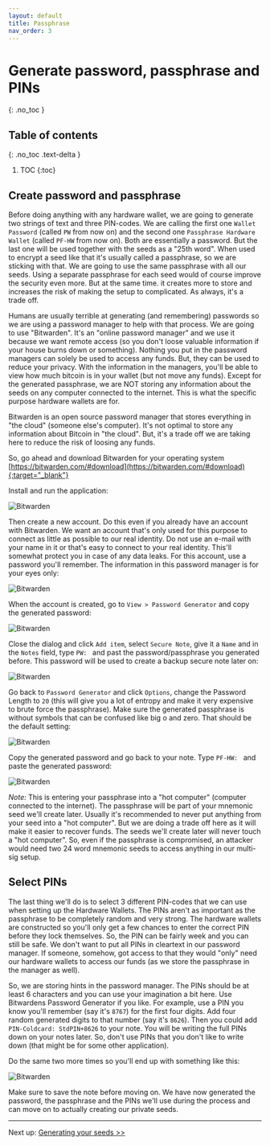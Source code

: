 ```yaml
---
layout: default
title: Passphrase
nav_order: 3
---
```


# Generate password, passphrase and PINs
{: .no_toc }

## Table of contents
{: .no_toc .text-delta }

1. TOC
{:toc}

## Create password and passphrase

Before doing anything with any hardware wallet, we are going to generate two strings of text and three PIN-codes. We are calling the first one `Wallet Password` (called `PW` from now on) and the second one `Passphrase Hardware Wallet` (called `PF-HW` from now on). Both are essentially a password. But the last one will be used together with the seeds as a "25th word". When used to encrypt a seed like that it's usually called a passphrase, so we are sticking with that. We are going to use the same passphrase with all our seeds. Using a separate passphrase for each seed would of course improve the security even more. But at the same time. it creates more to store and increases the risk of making the setup to complicated. As always, it's a trade off.

Humans are usually terrible at generating (and remembering) passwords so we are using a password manager to help with that process. We are going to use "Bitwarden". It's an "online password manager" and we use it because we want remote access (so you don't loose valuable information if your house burns down or something). Nothing you put in the password managers can solely be used to access any funds. But, they can be used to reduce your privacy. With the information in the managers, you'll be able to view how much bitcoin is in your wallet (but not move any funds). Except for the generated passphrase, we are NOT storing any information about the seeds on any computer connected to the internet. This is what the specific purpose hardware wallets are for.

Bitwarden is an open source password manager that stores everything in "the cloud" (someone else's computer). It's not optimal to store any information about Bitcoin in "the cloud". But, it's a trade off we are taking here to reduce the risk of loosing any funds.

So, go ahead and download Bitwarden for your operating system [https://bitwarden.com/#download](https://bitwarden.com/#download){:target="_blank"}

Install and run the application:

![Bitwarden](images/bitwarden.png)

Then create a new account. Do this even if you already have an account with Bitwarden. We want an account that's only used for this purpose to connect as little as possible to our real identity. Do not use an e-mail with your name in it or that's easy to connect to your real identity. This'll somewhat protect you in case of any data leaks. For this account, use a password you'll remember. The information in this password manager is for your eyes only:

![Bitwarden](images/bitwarden2.png)

When the account is created, go to `View > Password Generator` and copy the generated password:

![Bitwarden](images/bitwarden3.png)

Close the dialog and click `Add item`, select `Secure Note`, give it a `Name` and in the `Notes` field, type `PW: ` and past the password/passphrase you generated before. This password will be used to create a backup secure note later on:

![Bitwarden](images/bitwarden4.png)

Go back to `Password Generator` and click `Options`, change the Password Length to `20` (this will give you a lot of entropy and make it very expensive to brute force the passphrase). Make sure the generated passphrase is without symbols that can be confused like big o and zero. That should be the default setting:

![Bitwarden](images/bitwarden5.png)

Copy the generated password and go back to your note. Type `PF-HW: ` and paste the generated password:

![Bitwarden](images/bitwarden6.png)

*Note:* This is entering your passphrase into a "hot computer" (computer connected to the internet). The passphrase will be part of your mnemonic seed we'll create later. Usually it's recommended to never put anything from your seed into a "hot computer". But we are doing a trade off here as it will make it easier to recover funds. The seeds we'll create later will never touch a "hot computer". So, even if the passphrase is compromised, an attacker would need two 24 word mnemonic seeds to access anything in our multi-sig setup.

## Select PINs
The last thing we'll do is to select 3 different PIN-codes that we can use when setting up the Hardware Wallets. The PINs aren't as important as the passphrase to be completely random and very strong. The hardware wallets are constructed so you'll only get a few chances to enter the correct PIN before they lock themselves. So, the PIN can be fairly week and you can still be safe. We don't want to put all PINs in cleartext in our password manager. If someone, somehow, got access to that they would "only" need our hardware wallets to access our funds (as we store the passphrase in the manager as well).

So, we are storing hints in the password manager. The PINs should be at least 6 characters and you can use your imagination a bit here. Use Bitwardens Password Generator if you like. For example, use a PIN you know you'll remember (say it's `8767`) for the first four digits. Add four random generated digits to that number (say it's `8626`). Then you could add `PIN-Coldcard: StdPIN+8626` to your note. You will be writing the full PINs down on your notes later. So, don't use PINs that you don't like to write down (that might be for some other application).

Do the same two more times so you'll end up with something like this:

![Bitwarden](images/bitwarden6.png)

Make sure to save the note before moving on. We have now generated the password, the passphrase and the PINs we'll use during the process and can move on to actually creating our private seeds.

---
Next up: [Generating your seeds >>](hodl-guide_30_seeds.md)